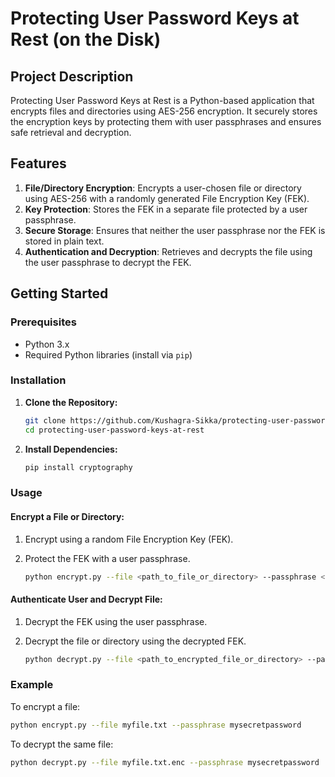 # Protecting User Password Keys at Rest (on the Disk)

## Project Description

Protecting User Password Keys at Rest is a Python-based application that encrypts files and directories using AES-256 encryption. It securely stores the encryption keys by protecting them with user passphrases and ensures safe retrieval and decryption.

## Features

1. **File/Directory Encryption**: Encrypts a user-chosen file or directory using AES-256 with a randomly generated File Encryption Key (FEK).
2. **Key Protection**: Stores the FEK in a separate file protected by a user passphrase.
3. **Secure Storage**: Ensures that neither the user passphrase nor the FEK is stored in plain text.
4. **Authentication and Decryption**: Retrieves and decrypts the file using the user passphrase to decrypt the FEK.

## Getting Started

### Prerequisites

- Python 3.x
- Required Python libraries (install via `pip`)

### Installation

1. **Clone the Repository:**

   ```bash
   git clone https://github.com/Kushagra-Sikka/protecting-user-password-keys-at-rest.git
   cd protecting-user-password-keys-at-rest

2. **Install Dependencies:**
   ```bash
   pip install cryptography

### Usage

#### Encrypt a File or Directory:

1. Encrypt using a random File Encryption Key (FEK).
2. Protect the FEK with a user passphrase.

   ```bash
   python encrypt.py --file <path_to_file_or_directory> --passphrase <user_passphrase>
   ```

#### Authenticate User and Decrypt File:

1. Decrypt the FEK using the user passphrase.
2. Decrypt the file or directory using the decrypted FEK.

   ```bash
   python decrypt.py --file <path_to_encrypted_file_or_directory> --passphrase <user_passphrase>
   ```

### Example

To encrypt a file:

```bash
python encrypt.py --file myfile.txt --passphrase mysecretpassword
```

To decrypt the same file:

```bash
python decrypt.py --file myfile.txt.enc --passphrase mysecretpassword
